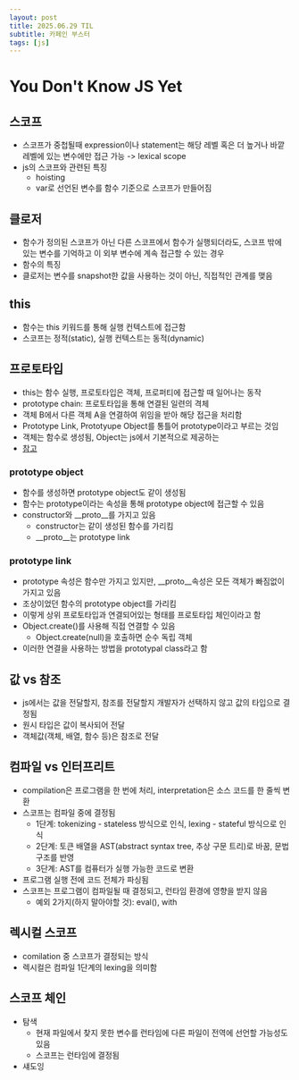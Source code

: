 ```yaml
---
layout: post
title: 2025.06.29 TIL
subtitle: 카페인 부스터
tags: [js]
---
```


# You Don't Know JS Yet

## 스코프

- 스코프가 중첩될때 expression이나 statement는 해당 레벨 혹은 더 높거나 바깥 레벨에 있는 변수에만 접근 가능 -> lexical scope
- js의 스코프와 관련된 특징
  - hoisting
  - var로 선언된 변수를 함수 기준으로 스코프가 만들어짐

## 클로저

- 함수가 정의된 스코프가 아닌 다른 스코프에서 함수가 실행되더라도, 스코프 밖에 있는 변수를 기억하고 이 외부 변수에 계속 접근할 수 있는 경우
- 함수의 특징
- 클로저는 변수를 snapshot한 값을 사용하는 것이 아닌, 직접적인 관계를 맺음

## this

- 함수는 this 키워드를 통해 실행 컨텍스트에 접근함
- 스코프는 정적(static), 실행 컨텍스트는 동적(dynamic)

## 프로토타입

- this는 함수 실행, 프로토타입은 객체, 프로퍼티에 접근할 때 일어나는 동작
- prototype chain: 프로토타입을 통해 연결된 일련의 격체
- 객체 B에서 다른 객체 A을 연결하여 위임을 받아 해당 접근을 처리함
- Prototype Link, Prototyupe Object를 통틀어 prototype이라고 부르는 것임
- 객체는 함수로 생성됨, Object는 js에서 기본적으로 제공하는
- [참고](https://medium.com/@bluesh55/javascript-prototype-%EC%9D%B4%ED%95%B4%ED%95%98%EA%B8%B0-f8e67c286b67)

### prototype object

- 함수를 생성하면 prototype object도 같이 생성됨
- 함수는 prototype이라는 속성을 통해 prototype object에 접근할 수 있음
- constructor와 __proto__를 가지고 있음
  - constructor는 같이 생성된 함수를 가리킴
  - __proto__는 prototype link

### prototype link

- prototype 속성은 함수만 가지고 있지만, __proto__속성은 모든 객체가 빠짐없이 가지고 있음
- 조상이었던 함수의 prototype object를 가리킴
- 이렇게 상위 프로토타입과 연결되어있는 형태를 프로토타입 체인이라고 함
- Object.create()를 사용해 직접 연결할 수 있음
  - Object.create(null)을 호출하면 순수 독립 객체
- 이러한 연결을 사용하는 방법을 prototypal class라고 함

## 값 vs 참조

- js에서는 값을 전달할지, 참조를 전달할지 개발자가 선택하지 않고 값의 타입으로 결정됨
- 원시 타입은 값이 복사되어 전달
- 객체값(객체, 배열, 함수 등)은 참조로 전달

## 컴파일 vs 인터프리트

- compilation은 프로그램을 한 번에 처리, interpretation은 소스 코드를 한 줄씩 변환
- 스코프는 컴파일 중에 결정됨
  - 1단계: tokenizing - stateless 방식으로 인식, lexing - stateful 방식으로 인식
  - 2단계: 토큰 배열을 AST(abstract syntax tree, 추상 구문 트리)로 바꿈, 문법 구조를 반영
  - 3단계: AST를 컴퓨터가 실행 가능한 코드로 변환
- 프로그램 실행 전에 코드 전체가 파싱됨
- 스코프는 프로그램이 컴파일될 때 결정되고, 런타임 환경에 영향을 받지 않음
  - 예외 2가지(하지 말아야할 것): eval(), with

## 렉시컬 스코프

- comilation 중 스코프가 결정되는 방식
- 렉시컬은 컴파일 1단계의 lexing을 의미함

## 스코프 체인

- 탐색
  - 현재 파일에서 찾지 못한 변수를 런타임에 다른 파일이 전역에 선언할 가능성도 있음
  - 스코프는 런타임에 결정됨
- 섀도잉